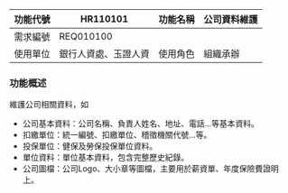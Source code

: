 |功能代號|HR110101|功能名稱|公司資料維護|
|--|--|--|--|
|需求編號|REQ010100|||
|使用單位|銀行人資處、玉證人資|使用角色|組織承辦|
### 功能概述
維護公司相關資料，如
* 公司基本資料：公司名稱、負責人姓名、地址、電話...等基本資料。
* 扣繳單位：統一編號、扣繳單位、稽徵機關代號...等。
* 投保單位：健保及勞保投保單位資料。
* 單位資料：單位基本資料，包含完整歷史紀錄。
* 公司圖檔：公司Logo、大小章等圖檔，主要用於薪資單、年度保險費證明上。



